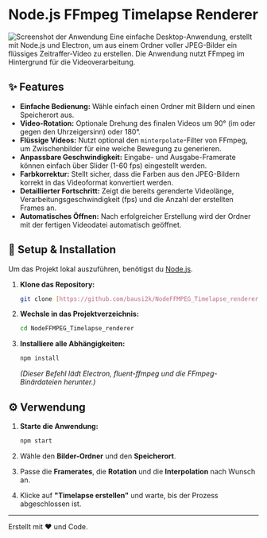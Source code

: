 # Node.js FFmpeg Timelapse Renderer

![Screenshot der Anwendung](https://i.imgur.com/DeinScreenshot.png) Eine einfache Desktop-Anwendung, erstellt mit Node.js und Electron, um aus einem Ordner voller JPEG-Bilder ein flüssiges Zeitraffer-Video zu erstellen. Die Anwendung nutzt FFmpeg im Hintergrund für die Videoverarbeitung.

## ✨ Features

-   **Einfache Bedienung:** Wähle einfach einen Ordner mit Bildern und einen Speicherort aus.
-   **Video-Rotation:** Optionale Drehung des finalen Videos um 90° (im oder gegen den Uhrzeigersinn) oder 180°.
-   **Flüssige Videos:** Nutzt optional den `minterpolate`-Filter von FFmpeg, um Zwischenbilder für eine weiche Bewegung zu generieren.
-   **Anpassbare Geschwindigkeit:** Eingabe- und Ausgabe-Framerate können einfach über Slider (1-60 fps) eingestellt werden.
-   **Farbkorrektur:** Stellt sicher, dass die Farben aus den JPEG-Bildern korrekt in das Videoformat konvertiert werden.
-   **Detaillierter Fortschritt:** Zeigt die bereits gerenderte Videolänge, Verarbeitungsgeschwindigkeit (fps) und die Anzahl der erstellten Frames an.
-   **Automatisches Öffnen:** Nach erfolgreicher Erstellung wird der Ordner mit der fertigen Videodatei automatisch geöffnet.

## 🚀 Setup & Installation

Um das Projekt lokal auszuführen, benötigst du [Node.js](https://nodejs.org/).

1.  **Klone das Repository:**
    ```bash
    git clone [https://github.com/bausi2k/NodeFFMPEG_Timelapse_renderer.git](https://github.com/bausi2k/NodeFFMPEG_Timelapse_renderer.git)
    ```

2.  **Wechsle in das Projektverzeichnis:**
    ```bash
    cd NodeFFMPEG_Timelapse_renderer
    ```

3.  **Installiere alle Abhängigkeiten:**
    ```bash
    npm install
    ```
    *(Dieser Befehl lädt Electron, fluent-ffmpeg und die FFmpeg-Binärdateien herunter.)*

## ⚙️ Verwendung

1.  **Starte die Anwendung:**
    ```bash
    npm start
    ```

2.  Wähle den **Bilder-Ordner** und den **Speicherort**.

3.  Passe die **Framerates**, die **Rotation** und die **Interpolation** nach Wunsch an.

4.  Klicke auf **"Timelapse erstellen"** und warte, bis der Prozess abgeschlossen ist.

---
Erstellt mit ❤️ und Code.